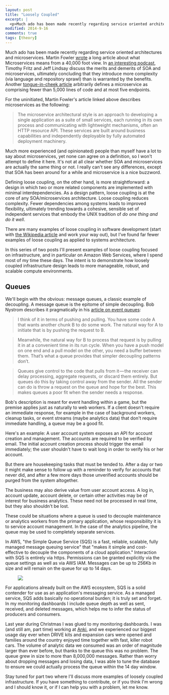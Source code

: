```yaml
---
layout: post
title: "Loosely Coupled"
excerpt: |
  <p>Much ado has been made recently regarding service oriented architectures and microservices. Martin Fowler <a href="http://martinfowler.com/articles/microservices.html">wrote</a> a long article about what Microservices means from a 40,000 foot view...
modified: 2014-9-16
comments: true
tags: [theory]
---
```

Much ado has been made recently regarding service oriented architectures and microservices. Martin Fowler [wrote](http://martinfowler.com/articles/microservices.html) a long article about what Microservices means from a 40,000 foot view. In [an interesting podcast](https://s3.amazonaws.com/SystemsLive/Episode42.mp3), Timothy Fritz and Jeff Lindsay discuss the merits and demerits of SOA and microservices, ultimately concluding that they introduce more complexity (via language and repository sprawl) than is warranted by the benefits. Another [tongue-in-cheek article](http://www.chrisstucchio.com/blog/2014/microservices_for_the_grumpy_neckbeard.html) arbitrarily defines a microservice as comprising fewer than 5,000 lines of code and at most five endpoints.

For the uninitiated, Martin Fowler's article linked above describes microservices as the following:

>The microservice architectural style is an approach to developing a single application as a suite of small services, each running in its own process and communicating with lightweight mechanisms, often an HTTP resource API. These services are built around business capabilities and independently deployable by fully automated deployment machinery.

Much more experienced (and opinionated) people than myself have a lot to say about microservices, yet none can agree on a definition, so I won't attempt to define it here. It's not at all clear whether SOA and microservices are actually the same thing or not. I really can't see any differences, except that SOA has been around for a while and microservice is a nice buzzword.

Defining loose coupling, on the other hand, is more straightforward: a design in which two or more related components are implemented with minimal interdependencies. As a design pattern, loose coupling is at the core of any SOA/microservices architecture. Loose coupling reduces complexity. Fewer dependencies among systems leads to improved flexibility, ultimately trending towards a cohesive, sensible set of independent services that embody the UNIX tradition of *do one thing and do it well*.

There are many examples of loose coupling in software development (start with [the Wikipedia article](https://en.wikipedia.org/wiki/Loose_coupling) and work your way out), but I've found far fewer examples of loose coupling as applied to systems architecture.

In this series of two posts I'll present examples of loose coupling focused on infrastructure, and in particular on Amazon Web Services, where I spend most of my time these days. The intent is to demonstrate how loosely coupled infrastructure design leads to more manageable, robust, and scalable compute environments.

## Queues
We'll begin with the obvious: message queues, a classic example of decoupling. A message queue is the epitome of simple decoupling. Bob Nystrom describes it pragmatically in his [article on event queues](http://gameprogrammingpatterns.com/event-queue.html):

> I think of it in terms of pushing and pulling. You have some code A that wants another chunk B to do some work. The natural way for A to initiate that is by pushing the request to B.

> Meanwhile, the natural way for B to process that request is by pulling it in at a convenient time in its run cycle. When you have a push model on one end and a pull model on the other, you need a buffer between them. That’s what a queue provides that simpler decoupling patterns don’t.

> Queues give control to the code that pulls from it — the receiver can delay processing, aggregate requests, or discard them entirely. But queues do this by taking control away from the sender. All the sender can do is throw a request on the queue and hope for the best. This makes queues a poor fit when the sender needs a response.

Bob's description is meant for event handling within a game, but the premise applies just as naturally to web workers. If a client doesn't require an immediate response, for example in the case of background workers, cleanup tasks, or event streams (maybe analytics data) that don't require immediate handling, a queue may be a good fit.

Here's an example: A user account system exposes an API for account creation and management. The accounts are required to be verified by email.  The initial account creation process should trigger the email immediately; the user shouldn't have to wait long in order to verify his or her account.

But there are housekeeping tasks that must be tended to. After a day or two it might make sense to follow up with a reminder to verify for accounts that never did, and after a few more days those unverified accounts should be purged from the system altogether.

The business may also derive value from user account access. A log in, account update, account delete, or certain other activities may be of interest for business analytics. These need not be processed in real time, but they also shouldn't be lost.

These could be situations where a queue is used to decouple maintenance or analytics workers from the primary application, whose responsibility it is to service account management. In the case of the analytics pipeline, the queue may be used to completely separate services.

In AWS,  "the Simple Queue Service (SQS) is a fast, reliable, scalable, fully managed message queuing service" that "makes it simple and cost-effective to decouple the components of a cloud application." Interaction with SQS is entirely via https. Permissions can be granted explicitly via the queue settings as well as via AWS IAM. Messages can be up to 256Kb in size and will remain on the queue for up to 14 days.

<figure>
<a href="https://i.imgur.com/pw1MM07.png"><img src="https://i.imgur.com/pw1MM07.png"></a>
</figure>

For applications already built on the AWS ecosystem, SQS is a solid contender for use as an application's messaging service. As a managed service, SQS adds basically no operational burden; it is truly set and forget. In my monitoring dashboards I include queue depth as well as sent, received, and deleted messages, which helps me to infer the status of producers and consumers.

Last year during Christmas I was glued to my monitoring dashboards. I was (and still am, part time) working at [Anki](https://anki.com), and we experienced our biggest usage day ever when DRIVE kits and expansion cars were opened and families around the country enjoyed time together with fast, killer robot cars. The volume of analytic data we consumed was an order of magnitude larger than ever before, but thanks to the queue this was no problem. The queue grew in size to more than 8,000,000 messages. Rather than worry about dropping messages and losing data, I was able to tune the database to ensure we could actually process the queue within the 14 day window.

Stay tuned for part two where I'll discuss more examples of loosely coupled infrastructure. If you have something to contribute, or if you think I'm wrong and I should know it, or if I can help you with a problem, let me know.

